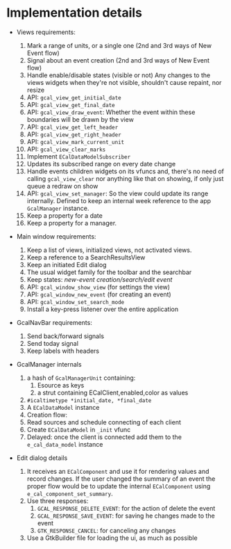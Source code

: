 Implementation details
=======================

* Views requirements:
  1. Mark a range of units, or a single one (2nd and 3rd ways of New Event flow)
  2. Signal about an event creation (2nd and 3rd ways of New Event flow)
  3. Handle enable/disable states (visible or not)
     Any changes to the views widgets when they're not visible, shouldn't cause
	 repaint, nor resize
  4. API: `gcal_view_get_initial_date`
  5. API: `gcal_view_get_final_date`
  6. API: `gcal_view_draw_event`: Whether the event within these boundaries will be drawn by the view
  7. API: `gcal_view_get_left_header`
  8. API: `gcal_view_get_right_header`
  9. API: `gcal_view_mark_current_unit`
  9. API: `gcal_view_clear_marks`
  10. Implement `ECalDataModelSubscriber`
  11. Updates its subscribed range on every date change
  12. Handle events children widgets on its vfuncs and,
      there's no need of calling `gcal_view_clear` nor anything
	  like that on showing, if only just queue a redraw on show
  13. API: `gcal_view_set_manager`: So the view could update its range internally.
      Defined to keep an internal week reference to the app `GcalManager` instance.
  14. Keep a property for a date
  15. Keep a property for a manager.

* Main window requirements:
  1. Keep a list of views, initialized views, not activated views.
  2. Keep a reference to a SearchResultsView
  3. Keep an initiated Edit dialog
  4. The usual widget family for the toolbar and the searchbar
  6. Keep states: *new-event creation/search/edit event*
  7. API: `gcal_window_show_view` (for settings the view)
  8. API: `gcal_window_new_event` (for creating an event)
  9. API: `gcal_window_set_search_mode`
  10. Install a key-press listener over the entire application

* GcalNavBar requirements:
  1. Send back/forward signals
  1. Send today signal
  2. Keep labels with headers

* GcalManager internals
  1. a hash of `GcalManagerUnit` containing:
     1. Esource as keys
	 2. a strut containing ECalClient,enabled,color as values
  2. `#icaltimetype *initial_date, *final_date`
  3. A `ECalDataModel` instance
  3. Creation flow:
    1. Read sources and schedule connecting of each client
	2. Create `ECalDataModel` in `_init` vfunc
	3. Delayed: once the client is connected add them to the `e_cal_data_model` instance

* Edit dialog details
  1. It receives an `ECalComponent` and use it for rendering values
     and record changes. If the user changed the summary of an event
	 the proper flow would be to update the internal `ECalComponent`
	 using `e_cal_component_set_summary`.
  2. Use three responses:
     1. `GCAL_RESPONSE_DELETE_EVENT`: for the action of delete the event
     2. `GCAL_RESPONSE_SAVE_EVENT`: for saving he changes made to the event
     3. `GTK_RESPONSE_CANCEL`: for canceling any changes
  3. Use a GtkBuilder file for loading the ui, as much as possible
